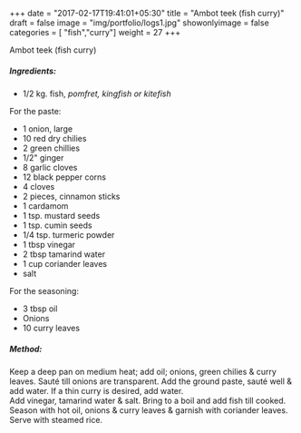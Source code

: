 +++
date = "2017-02-17T19:41:01+05:30"
title = "Ambot teek (fish curry)"
draft = false
image = "img/portfolio/logs1.jpg"
showonlyimage = false
categories = [ "fish","curry"] 
weight = 27
+++


Ambot teek (fish curry)
<!--more-->


##### Ingredients:

  - 1/2 kg. fish, *pomfret, kingfish or kitefish*

For the paste:

  - 1 onion, large
  - 10 red dry chilies
  - 2 green chillies
  - 1/2" ginger
  - 8 garlic cloves
  - 12 black pepper corns
  - 4 cloves
  - 2 pieces, cinnamon sticks
  - 1 cardamom
  - 1 tsp. mustard seeds
  - 1 tsp. cumin seeds
  - 1/4 tsp. turmeric powder
  - 1 tbsp vinegar
  - 2 tbsp tamarind water
  - 1 cup coriander leaves
  - salt

For the seasoning:

  - 3 tbsp oil
  - Onions
  - 10 curry leaves

##### Method:

Keep a deep pan on medium heat; add oil; onions, green chilies & curry
leaves. Sauté till onions are transparent. Add the ground paste, sauté
well & add water. If a thin curry is desired, add water.  
Add vinegar, tamarind water & salt. Bring to a boil and add fish till
cooked. Season with hot oil, onions & curry leaves & garnish with
coriander leaves.  
Serve with steamed rice.

